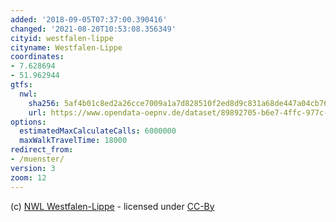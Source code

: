 ```yaml
---
added: '2018-09-05T07:37:00.390416'
changed: '2021-08-20T10:53:08.356349'
cityid: westfalen-lippe
cityname: Westfalen-Lippe
coordinates:
- 7.628694
- 51.962944
gtfs:
  nwl:
    sha256: 5af4b01c8ed2a26cce7009a1a7d828510f2ed8d9c831a68de447a04cb76c7009
    url: https://www.opendata-oepnv.de/dataset/89892705-b6e7-4ffc-977c-2ba9b86dde46/resource/41a8bb9e-70b5-45d9-9414-dc852cba0d2a/download/gtfs-nwl-20210812.zip
options:
  estimatedMaxCalculateCalls: 6000000
  maxWalkTravelTime: 18000
redirect_from:
- /muenster/
version: 3
zoom: 12
---
```


(c) [NWL Westfalen-Lippe](https://www.opendata-oepnv.de/dataset/soll-fahrplandaten-nwl) - licensed under [CC-By](http://www.opendefinition.org/licenses/cc-by)
